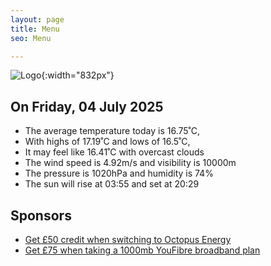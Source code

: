 ```yaml
---
layout: page
title: Menu
seo: Menu

---
```


![Logo](/images/logo.jpg){:width="832px"}

<!-- weather_marker starts -->
## On Friday, 04 July 2025

- The average temperature today is 16.75˚C,
- With highs of 17.19˚C and lows of 16.5˚C,
- It may feel like 16.41˚C with overcast clouds
- The wind speed is 4.92m/s and visibility is 10000m
- The pressure is 1020hPa and humidity is 74%
- The sun will rise at 03:55 and set at 20:29

<!-- weather_marker ends -->

## Sponsors

- [Get £50 credit when switching to Octopus Energy](https://bit.ly/3oD1nnS)
- [Get £75 when taking a 1000mb YouFibre broadband plan](https://aklam.io/91zWhU?)
